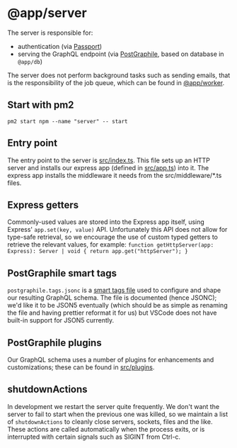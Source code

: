 # @app/server

The server is responsible for:

- authentication (via [Passport](http://www.passportjs.org/))
- serving the GraphQL endpoint (via
  [PostGraphile](https://graphile.org/postgraphile/), based on database in
  `@app/db`)

The server does not perform background tasks such as sending emails, that is the
responsibility of the job queue, which can be found in
[@app/worker](../worker/README.md).

## Start with pm2

```
pm2 start npm --name "server" -- start
```

## Entry point

The entry point to the server is [src/index.ts](src/index.ts). This file sets up
an HTTP server and installs our express app (defined in
[src/app.ts](src/app.ts)) into it. The express app installs the middleware it
needs from the src/middleware/\*.ts files.

## Express getters

Commonly-used values are stored into the Express app itself, using Express'
`app.set(key, value)` API. Unfortunately this API does not allow for type-safe
retrieval, so we encourage the use of custom typed getters to retrieve the
relevant values, for example:
`function getHttpServer(app: Express): Server | void { return app.get("httpServer"); }`

## PostGraphile smart tags

`postgraphile.tags.jsonc` is a
[smart tags file](https://www.graphile.org/postgraphile/smart-tags-file/) used
to configure and shape our resulting GraphQL schema. The file is documented
(hence JSONC); we'd like it to be JSON5 eventually (which should be as simple as
renaming the file and having prettier reformat it for us) but VSCode does not
have built-in support for JSON5 currently.

## PostGraphile plugins

Our GraphQL schema uses a number of plugins for enhancements and customizations;
these can be found in [src/plugins](./src/plugins).

## shutdownActions

In development we restart the server quite frequently. We don't want the server
to fail to start when the previous one was killed, so we maintain a list of
`shutdownActions` to cleanly close servers, sockets, files and the like. These
actions are called automatically when the process exits, or is interrupted with
certain signals such as SIGINT from Ctrl-c.

